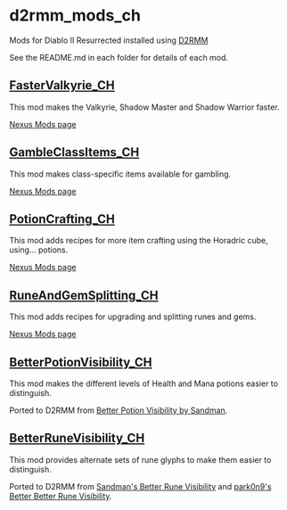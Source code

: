 # d2rmm_mods_ch
Mods for Diablo II Resurrected installed using [D2RMM](https://github.com/olegbl/d2rmm)

See the README.md in each folder for details of each mod.

## [FasterValkyrie_CH](https://github.com/TimothyByrd/d2rmm_mods_ch/tree/main/FasterValkyrie_CH) 
This mod makes the Valkyrie, Shadow Master and Shadow Warrior faster.

[Nexus Mods page](https://www.nexusmods.com/diablo2resurrected/mods/547)

## [GambleClassItems_CH](https://github.com/TimothyByrd/d2rmm_mods_ch/tree/main/GambleClassItems_CH)
This mod makes class-specific items available for gambling.

[Nexus Mods page](https://www.nexusmods.com/diablo2resurrected/mods/548)

## [PotionCrafting_CH](https://github.com/TimothyByrd/d2rmm_mods_ch/tree/main/PotionCrafting_CH)
This mod adds recipes for more item crafting using the Horadric cube, using... potions.

[Nexus Mods page](https://www.nexusmods.com/diablo2resurrected/mods/549)

## [RuneAndGemSplitting_CH](https://github.com/TimothyByrd/d2rmm_mods_ch/tree/main/RuneAndGemSplitting_CH)
This mod adds recipes for upgrading and splitting runes and gems.

[Nexus Mods page](https://www.nexusmods.com/diablo2resurrected/mods/550)

## [BetterPotionVisibility_CH](https://github.com/TimothyByrd/d2rmm_mods_ch/tree/main/BetterPotionVisibility_CH)

This mod makes the different levels of Health and Mana potions easier to distinguish. 

Ported to D2RMM from [Better Potion Visibility by Sandman](https://www.nexusmods.com/diablo2resurrected/mods/72).

## [BetterRuneVisibility_CH](https://github.com/TimothyByrd/d2rmm_mods_ch/tree/main/BetterRuneVisibility_CH)

This mod provides alternate sets of rune glyphs to make them easier to distinguish.

Ported to D2RMM from
[Sandman's Better Rune Visibility](https://www.nexusmods.com/diablo2resurrected/mods/72)
and
[park0n9's Better Better Rune Visibility](https://www.nexusmods.com/diablo2resurrected/mods/77).

